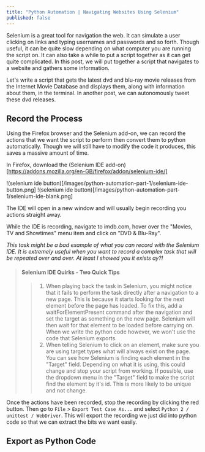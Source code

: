 ```yaml
---
title: "Python Automation | Navigating Websites Using Selenium"
published: false
---
```


<!--
Structure

Recording
Exporting
Extracting correct parts.


download firefox addon
record navigation to imdb top movies page.
export the python code
create a new python script and move the code parts into it
loop through the top movies
in the loop get more movie information for each movie of their own page.

Go to Github samuelbeard>blog-series-python-automation>navigating-websites-using-selenium to get the code.

-->

Selenium is a great tool for navigation the web. It can simulate a user clicking on links and typing usernames and passwords and so forth. Though useful, it can be quite slow depending on what computer you are running the script on. It can also take a while to put a script together as it can get quite complicated. In this post, we will put together a script that navigates to a website and gathers some information.

Let's write a script that gets the latest dvd and blu-ray movie releases from the Internet Movie Database and displays them, along with information about them, in the terminal. In another post, we can autonomously tweet these dvd releases.

## Record the Process
Using the Firefox browser and the Selenium add-on, we can record the actions that we want the script to perform then convert them to python automatically. Though we will still have to modify the code it produces, this saves a massive amount of time.

In Firefox, download the (Selenium IDE add-on)[https://addons.mozilla.org/en-GB/firefox/addon/selenium-ide/]

!(selenium ide button)[/images/python-automation-part-1/selenium-ide-button.png]
!(selenium ide button)[/images/python-automation-part-1/selenium-ide-blank.png]

The IDE will open in a new window and will usually begin recording you actions straight away.

While the IDE is recording, navigate to imdb.com, hover over the "Movies, TV and Showtimes" menu item and click on "DVD & Blu-Ray".

*This task might be a bad example of what you can record with the Selenium IDE. It is extremely useful when you want to record a complex task that will be repeated over and over. At least I showed you it exists ay?!*

> #### Selenium IDE Quirks - Two Quick Tips
>> 1. When playing back the task in Selenium, you might notice that it fails to perform the task directly after a navigation to a new page. This is because it starts looking for the next element before the page has loaded. To fix this, add a waitForElementPresent command after the navigation and set the target as something on the new page. Selenium will then wait for that element to be loaded before carrying on.<br>
When we write the python code however, we won't use the code that Selenium exports.
>> 2. When telling Selenium to click on an element, make sure you are using target types what will always exist on the page. You can see how Selenium is finding each element in the "Target" field. Depending on what it is using, this could change and stop your script from working. If possible, use the dropdown menu in the "Target" field to make the script find the element by it's id. This is more likely to be unique and not change.

Once the actions have been recorded, stop the recording by clicking the red button. Then go to `File` > `Export Test Case As...` and select `Python 2 / unittest / WebDriver`. This will export the recording we just did into python code so that we can extract the bits we want easily.

## Export as Python Code

##
